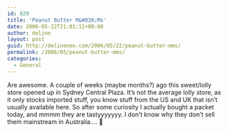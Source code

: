 ```yaml
---
id: 829
title: 'Peanut Butter M&#038;Ms'
date: 2006-05-22T21:01:11+00:00
author: deline
layout: post
guid: http://delineneo.com/2006/05/22/peanut-butter-mms/
permalink: /2006/05/peanut-butter-mms/
categories:
  - General
---
```

Are awesome. A couple of weeks (maybe months?) ago this sweet/lolly store opened up in Sydney Central Plaza. It&#8217;s not the average lolly store, as it only stocks imported stuff, you know stuff from the US and UK that isn&#8217;t usually available here. So after some curiosity I actually bought a packet today, and mmmm they are tastyyyyyyy. I don&#8217;t know why they don&#8217;t sell them mainstream in Australia&#8230;. 🙁
